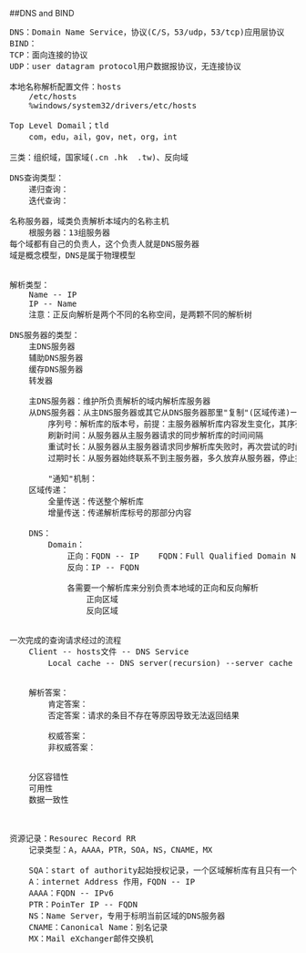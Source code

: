 ##DNS and BIND
<pre>
DNS：Domain Name Service，协议(C/S，53/udp，53/tcp)应用层协议
BIND：
TCP：面向连接的协议
UDP：user datagram protocol用户数据报协议，无连接协议

本地名称解析配置文件：hosts
    /etc/hosts
    %windows/system32/drivers/etc/hosts

Top Level Domail；tld
    com，edu，ail，gov，net，org，int

三类：组织域，国家域(.cn .hk  .tw)、反向域

DNS查询类型：
    递归查询：
    迭代查询：

名称服务器，域类负责解析本域内的名称主机
    根服务器：13组服务器
每个域都有自己的负责人，这个负责人就是DNS服务器
域是概念模型，DNS是属于物理模型


解析类型：
    Name -- IP 
    IP -- Name 
    注意：正反向解析是两个不同的名称空间，是两颗不同的解析树

DNS服务器的类型：
    主DNS服务器
    辅助DNS服务器
    缓存DNS服务器
    转发器

    主DNS服务器：维护所负责解析的域内解析库服务器
    从DNS服务器：从主DNS服务器或其它从DNS服务器那里"复制"(区域传递)一份解析库
        序列号：解析库的版本号，前提：主服务器解析库内容发生变化，其序列号递增
        刷新时间：从服务器从主服务器请求的同步解析库的时间间隔
        重试时长：从服务器从主服务器请求同步解析库失败时，再次尝试的时间间隔
        过期时长：从服务器始终联系不到主服务器，多久放弃从服务器，停止提供服务

        "通知"机制：
    区域传递：
        全量传送：传送整个解析库
        增量传送：传递解析库标号的那部分内容

    DNS：
        Domain：
            正向：FQDN -- IP    FQDN：Full Qualified Domain Name完全合格域名www.xxxx.com.
            反向：IP -- FQDN
            
            各需要一个解析库来分别负责本地域的正向和反向解析
                正向区域
                反向区域


一次完成的查询请求经过的流程
    Client -- hosts文件 -- DNS Service
        Local cache -- DNS server(recursion) --server cache --iteration(迭代) --->

    
    解析答案：
        肯定答案：
        否定答案：请求的条目不存在等原因导致无法返回结果
        
        权威答案：
        非权威答案：
    
        
    分区容错性
    可用性
    数据一致性



资源记录：Resourec Record RR
    记录类型：A，AAAA，PTR，SOA，NS，CNAME，MX

    SQA：start of authority起始授权记录，一个区域解析库有且只有一个SOA记录，而且必须为解析库的第一条记录
    A：internet Address 作用，FQDN -- IP
    AAAA：FQDN -- IPv6
    PTR：PoinTer IP -- FQDN
    NS：Name Server，专用于标明当前区域的DNS服务器
    CNAME：Canonical Name：别名记录
    MX：Mail eXchanger邮件交换机


    
</per>